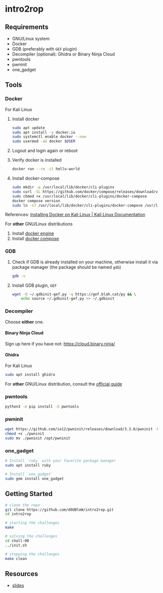 # intro2rop

## Requirements

- GNU/Linux system
- Docker
- GDB (preferably with `GEF` plugin)
- Decompiler (optional): Ghidra or Binary Ninja Cloud
- pwntools
- pwninit
- one_gadget

## Tools

### Docker

For Kali Linux

1. Install docker

   ```sh
   sudo apt update
   sudo apt install -y docker.io
   sudo systemctl enable docker --now
   sudo usermod -aG docker $USER
   ```

2. Logout and login again or reboot

3. Verify docker is installed

   ```sh
   docker run --rm -it hello-world
   ```

4. Install docker-compose

   ```sh
   sudo mkdir -p /usr/local/lib/docker/cli-plugins
   sudo curl -SL https://github.com/docker/compose/releases/download/v2.18.1/docker-compose-linux-x86_64 -o /usr/local/lib/docker/cli-plugins/docker-compose
   sudo chmod +x /usr/local/lib/docker/cli-plugins/docker-compose
   docker compose version
   sudo ln -sf /usr/local/lib/docker/cli-plugins/docker-compose /usr/local/bin/docker-compose
   ```

References: [Installing Docker on Kali Linux | Kali Linux Documentation](https://www.kali.org/docs/containers/installing-docker-on-kali/)

For **other** GNU/Linux distributions

1. Install [docker engine](https://docs.docker.com/engine/install/)
2. Install [docker compose](https://docs.docker.com/compose/install/linux/)

### GDB

1. Check if GDB is already installed on your machine, otherwise install it via package manager (the package should be named `gdb`)

   ```sh
   gdb -v
   ```

2. Install GDB plugin, `GEF`

   ```sh
   wget -O ~/.gdbinit-gef.py -q https://gef.blah.cat/py && \
       echo source ~/.gdbinit-gef.py >> ~/.gdbinit
   ```

### Decompiler

Choose **either** one.

#### Binary Ninja Cloud

Sign up here if you have not: <https://cloud.binary.ninja/>

#### Ghidra

For Kali Linux

```sh
sudo apt install ghidra
```

For **other** GNU/Linux distribution, consult the [official guide](https://htmlpreview.github.io/?https://github.com/NationalSecurityAgency/ghidra/blob/Ghidra_10.3.1_build/GhidraDocs/InstallationGuide.html)

### pwntools

```sh
python3 -m pip install -U pwntools
```

### pwninit

```sh
wget https://github.com/io12/pwninit/releases/download/3.3.0/pwninit -O pwninit
chmod +x ./pwninit
sudo mv ./pwninit /opt/pwninit
```

### one_gadget

```sh
# Install `ruby` with your favorite package manager
sudo apt install ruby

# Install `one_gadget`
sudo gem install one_gadget
```

## Getting Started

```sh
# clone the repo
git clone https://github.com/d0UBleW/intro2rop.git
cd intro2rop

# starting the challenges
make

# solving the challenges
cd chall-00
../init.sh

# stopping the challenges
make clean
```

## Resources

- [slides](https://docs.google.com/presentation/d/1qCcrEg02nyrph3AhtreSfj_Djhz1GFHzYTJTXVNTDTY/edit?usp=sharing)
